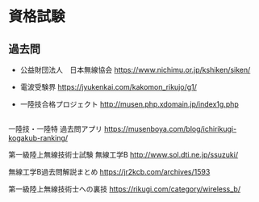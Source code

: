 # 資格試験


## 過去問
- 公益財団法人　日本無線協会
https://www.nichimu.or.jp/kshiken/siken/

- 電波受験界
https://jyukenkai.com/kakomon_rikujo/g1/

- 一陸技合格プロジェクト
http://musen.php.xdomain.jp/index1g.php

## 
一陸技・一陸特 過去問アプリ
https://musenboya.com/blog/ichirikugi-kogakub-ranking/

第一級陸上無線技術士試験 無線工学B 
http://www.sol.dti.ne.jp/ssuzuki/

無線工学B過去問解説まとめ
https://jr2kcb.com/archives/1593

第一級陸上無線技術士への裏技
https://rikugi.com/category/wireless_b/


